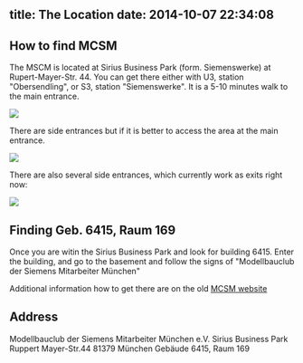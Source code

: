 title: The Location
date: 2014-10-07 22:34:08
---
## How to find MCSM

The MSCM is located at Sirius Business Park (form. Siemenswerke) at Rupert-Mayer-Str. 44.  You can get there either with U3, station &quot;Obersendling&quot;, or S3, station &quot;Siemenswerke&quot;. It is a 5-10 minutes walk to the main entrance.

<div id="map-canvas"></div>
<script src="https://maps.googleapis.com/maps/api/js?v=3.exp"></script>

<img src="/images/sirius_main-fs8.png" />


There are side entrances but if it is better to access the area at the main entrance.

<img src="/images/sirius_entrance-fs8.png" />

There are also several side entrances, which currently work as exits right now:

<img src="/images/mcsm_road-fs8.png" />

## Finding Geb. 6415, Raum 169

Once you are witin the Sirius Business Park and look for building 6415. Enter the building, and go to the basement and follow the signs of &quot;Modellbauclub der Siemens Mitarbeiter M&uuml;nchen&quot;

Additional information how to get there are on the old [MCSM website](http://home.arcor.de/mcsm-muenchen/main/mainadresse.htm)


## Address

Modellbauclub der Siemens Mitarbeiter M&uuml;nchen e.V.
Sirius Business Park
Ruppert Mayer-Str.44
81379 M&uuml;nchen
Geb&auml;ude 6415, Raum 169

<script>

function initialize() {
  var mapOptions = {
    zoom: 17,
    center: new google.maps.LatLng(48.095, 11.533),
    mapTypeId: google.maps.MapTypeId.TERRAIN,
    zoomControl: true,
    streetViewControl: false,
    zoomControlOptions: {
      style: google.maps.ZoomControlStyle.LARGE
    }
  };

  var map = new google.maps.Map(document.getElementById('map-canvas'),
      mapOptions);

  var myLatlng = new google.maps.LatLng(48.0959845,11.5353281)

  var marker = new google.maps.Marker({
      position: myLatlng,
      map: map,
      title: 'MCSM'
  });

}

google.maps.event.addDomListener(window, 'load', initialize);

</script>
